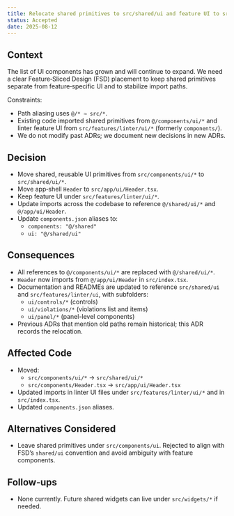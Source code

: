```yaml
---
title: Relocate shared primitives to src/shared/ui and feature UI to src/features/linter/ui
status: Accepted
date: 2025-08-12
---
```


## Context

The list of UI components has grown and will continue to expand. We need a clear Feature‑Sliced Design (FSD) placement to keep shared primitives separate from feature‑specific UI and to stabilize import paths.

Constraints:

- Path aliasing uses `@/* → src/*`.
- Existing code imported shared primitives from `@/components/ui/*` and linter feature UI from `src/features/linter/ui/*` (formerly `components/`).
- We do not modify past ADRs; we document new decisions in new ADRs.

## Decision

- Move shared, reusable UI primitives from `src/components/ui/*` to `src/shared/ui/*`.
- Move app‑shell `Header` to `src/app/ui/Header.tsx`.
- Keep feature UI under `src/features/linter/ui/*`.
- Update imports across the codebase to reference `@/shared/ui/*` and `@/app/ui/Header`.
- Update `components.json` aliases to:
  - `components: "@/shared"`
  - `ui: "@/shared/ui"`

## Consequences

- All references to `@/components/ui/*` are replaced with `@/shared/ui/*`.
- `Header` now imports from `@/app/ui/Header` in `src/index.tsx`.
- Documentation and READMEs are updated to reference `src/shared/ui` and `src/features/linter/ui`, with subfolders:
  - `ui/controls/*` (controls)
  - `ui/violations/*` (violations list and items)
  - `ui/panel/*` (panel-level components)
- Previous ADRs that mention old paths remain historical; this ADR records the relocation.

## Affected Code

- Moved:
  - `src/components/ui/*` → `src/shared/ui/*`
  - `src/components/Header.tsx` → `src/app/ui/Header.tsx`
- Updated imports in linter UI files under `src/features/linter/ui/*` and in `src/index.tsx`.
- Updated `components.json` aliases.

## Alternatives Considered

- Leave shared primitives under `src/components/ui`. Rejected to align with FSD’s `shared/ui` convention and avoid ambiguity with feature components.

## Follow‑ups

- None currently. Future shared widgets can live under `src/widgets/*` if needed.

